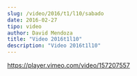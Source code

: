 ```yaml
---
slug: /video/2016/t1/l10/sabado
date: 2016-02-27
tipo: video
author: David Mendoza
title: "Video 2016t1l10"
description: "Video 2016t1l10"
---
```


https://player.vimeo.com/video/157207557
